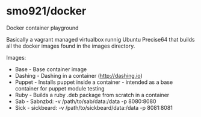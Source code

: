 smo921/docker
======

Docker container playground


Basically a vagrant managed virtualbox runnig Ubuntu Precise64 that builds all the docker images found in the images directory.


Images:
* Base - Base container image
* Dashing - Dashing in a container (http://dashing.io)
* Puppet - Installs puppet inside a container - intended as a base container for puppet module testing
* Ruby - Builds a ruby .deb package from scratch in a container
* Sab - Sabnzbd: -v /path/to/sab/data:/data -p 8080:8080
* Sick - sickbeard: -v /path/to/sickbeard/data:/data -p 8081:8081

